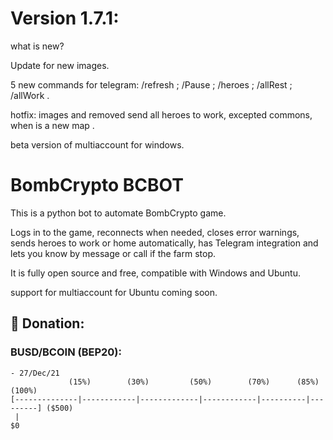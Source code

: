 # Version 1.7.1:
what is new?

Update for new images.

5 new commands for telegram: /refresh ; /Pause ; /heroes ; /allRest ; /allWork .

hotfix: 
images and removed send all heroes to work, excepted commons, when is a new map .

beta version of multiaccount for windows.

# BombCrypto BCBOT
This is a python bot to automate BombCrypto game.

Logs in to the game, reconnects when needed, closes error warnings, sends heroes to work or home automatically, has Telegram integration and lets you know by message or call if the farm stop.

It is fully open source and free, compatible with Windows and Ubuntu.

support for multiaccount for Ubuntu coming soon.

## 🎁 Donation:
### BUSD/BCOIN (BEP20):

``` 
- 27/Dec/21
             (15%)        (30%)         (50%)        (70%)      (85%)     (100%)
[--------------|------------|-------------|------------|----------|---------] ($500)
 |
$0
```
